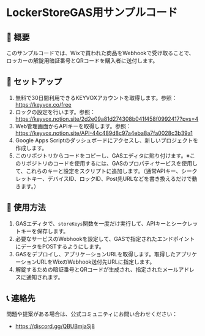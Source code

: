 # LockerStoreGAS用サンプルコード

## 📌 概要

このサンプルコードでは、Wixで買われた商品をWebhookで受け取ることで、ロッカーの解錠用暗証番号とQRコードを購入者に送付します。

## 🚀 セットアップ

1. 無料で30日間利用できるKEYVOXアカウントを取得します。参照：https://keyvox.co/free
2. ロックの設定を行います。参照：https://keyvox.notion.site/2d2e09a81d274308b041f458f0992417?pvs=4
3. Web管理画面からAPIキーを取得します。参照：https://keyvox.notion.site/API-44c489d8c97a4eba8a7fa0028c3b39a1
4. Google Apps Scriptのダッシュボードにアクセスし、新しいプロジェクトを作成します。
5. このリポジトリからコードをコピーし、GASエディタに貼り付けます。※このリポジトリのコードを使用するには、GASのプロパティサービスを使用して、これらのキーと設定をスクリプトに追加します。（通常APIキー、シークレットキー、デバイスID、ロックID、Post先URLなどを書き換えるだけで動きます。）

## 📝 使用方法

1. GASエディタで、`storeKeys`関数を一度だけ実行して、APIキーとシークレットキーを保存します。
2. 必要なサービスのWebhookを設定して、GASで指定されたエンドポイントにデータをPOSTするようにします。
3. GASをデプロイし、アプリケーションURLを取得します。取得したアプリケーションURLをWixのWebhook送付先URLに指定します。
4. 解錠するための暗証番号とQRコードが生成され、指定されたメールアドレスに通知されます。

## 📞 連絡先

問題や提案がある場合は、公式コミュニティにお問い合わせください：
- https://discord.gg/QBUBmjaSj8
